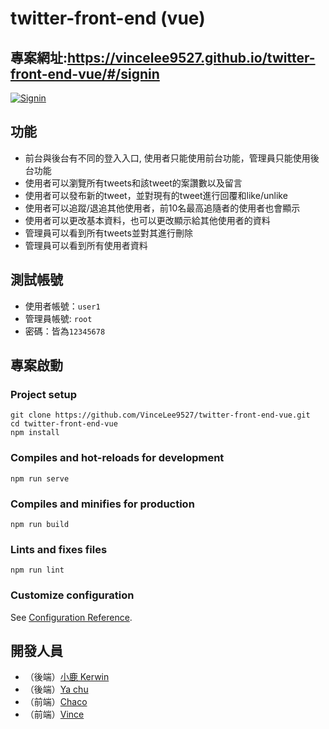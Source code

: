 # twitter-front-end (vue)

## 專案網址:https://vincelee9527.github.io/twitter-front-end-vue/#/signin 

[![Signin](https://i.ibb.co/yY2prnq/2021-12-10.png)](https://vincelee9527.github.io/twitter-front-end-vue/#/signin)

## 功能
- 前台與後台有不同的登入入口, 使用者只能使用前台功能，管理員只能使用後台功能
- 使用者可以瀏覽所有tweets和該tweet的案讚數以及留言
- 使用者可以發布新的tweet，並對現有的tweet進行回覆和like/unlike
- 使用者可以追蹤/退追其他使用者，前10名最高追隨者的使用者也會顯示
- 使用者可以更改基本資料，也可以更改顯示給其他使用者的資料
- 管理員可以看到所有tweets並對其進行刪除
- 管理員可以看到所有使用者資料

## 測試帳號
- 使用者帳號：`user1`
- 管理員帳號: `root`
- 密碼：皆為`12345678`

## 專案啟動
### Project setup
```
git clone https://github.com/VinceLee9527/twitter-front-end-vue.git
cd twitter-front-end-vue
npm install
```
### Compiles and hot-reloads for development
```
npm run serve
```
### Compiles and minifies for production
```
npm run build
```
### Lints and fixes files
```
npm run lint
```
### Customize configuration
See [Configuration Reference](https://cli.vuejs.org/config/).

## 開發人員
- （後端）[小鹿 Kerwin](https://github.com/tkoleo84119)
- （後端）[Ya chu](https://github.com/Emily81926)
- （前端）[Chaco](https://github.com/chacowang0125)
- （前端）[Vince](https://github.com/VinceLee9527)
